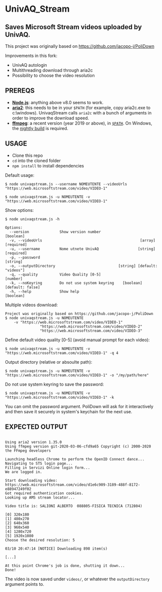 # UnivAQ_Stream

## Saves Microsoft Stream videos uploaded by UnivAQ.

This project was originally based on https://github.com/jacopo-j/PoliDown

Improvements in this fork:
 - UnivAQ autologin
 - Multithreading download through aria2c
 - Possibility to choose the video resolution


## PREREQS

* [**Node.js**](https://nodejs.org/it/download/): anything above v8.0 seems to work.
* [**aria2**](https://github.com/aria2/aria2/releases): this needs to be in your `$PATH` (for example, copy aria2c.exe to c:\windows). UnivaqStream calls `aria2c` with a bunch of arguments in order to improve the download speed.
* [**ffmpeg**](https://www.ffmpeg.org/download.html): a recent version (year 2019 or above), in [`$PATH`](https://www.thewindowsclub.com/how-to-install-ffmpeg-on-windows-10). On Windows, the [nightly build](https://ffmpeg.zeranoe.com/builds/win64/static/ffmpeg-20200309-608b8a8-win64-static.zip) is required.


## USAGE

* Clone this repo
* `cd` into the cloned folder
* `npm install` to install dependencies

Default usage:
```
$ node univaqstream.js --username NOMEUTENTE --videoUrls "https://web.microsoftstream.com/video/VIDEO-1"

$ node univaqstream.js -u NOMEUTENTE -v "https://web.microsoftstream.com/video/VIDEO-1"
```

Show options:
```
$ node univaqstream.js -h

Options:
  --version              Show version number                           [boolean]
  -v, --videoUrls                                             [array] [required]
  -u, --username         Nome utnete UnivAQ                  [string] [required]
  -p, --password                                                        [string]
  -o, --outputDirectory                             [string] [default: "videos"]
  -q, --quality          Video Quality [0-5]                            [number]
  -k, --noKeyring        Do not use system keyring    [boolean] [default: false]
  -h, --help             Show help                                     [boolean]
```

Multiple videos download:
```
Project was originally based on https://github.com/jacopo-j/PoliDown
$ node univaqstream.js -u NOMEUTENTE
    -v "https://web.microsoftstream.com/video/VIDEO-1"
                "https://web.microsoftstream.com/video/VIDEO-2"
                "https://web.microsoftstream.com/video/VIDEO-3"
```

Define default video quality [0-5] (avoid manual prompt for each video):
```
$ node univaqstream.js -u NOMEUTENTE -v "https://web.microsoftstream.com/video/VIDEO-1" -q 4
```

Output directory (relative or absoulte path):
```
$ node univaqstream.js -u NOMEUTENTE -v "https://web.microsoftstream.com/video/VIDEO-1" -o "/my/path/here"
```

Do not use system keyring to save the password:
```
$ node univaqstream.js -u NOMEUTENTE -v "https://web.microsoftstream.com/video/VIDEO-1" -k
```


You can omit the password argument. PoliDown will ask for it interactively and then save it securely in system's keychain for the next use.

## EXPECTED OUTPUT

```

Using aria2 version 1.35.0
Using ffmpeg version git-2020-03-06-cfd9a65 Copyright (c) 2000-2020 the FFmpeg developers

Launching headless Chrome to perform the OpenID Connect dance...
Navigating to STS login page...
Filling in Servizi Online login form...
We are logged in.

Start downloading video: https://web.microsoftstream.com/video/d1e6c909-3189-488f-8172-e88947249f02
Got required authentication cookies.
Looking up AMS stream locator...

Video title is: SALIONI ALBERTO  088805-FISICA TECNICA (712804)

[0] 320x180
[1] 480x270
[2] 640x360
[3] 960x540
[4] 1280x720
[5] 1920x1080
Choose the desired resolution: 5

03/10 20:47:14 [NOTICE] Downloading 898 item(s)

[...]

At this point Chrome's job is done, shutting it down...
Done!
```

The video is now saved under `videos/`, or whatever the `outputDirectory` argument points to.
